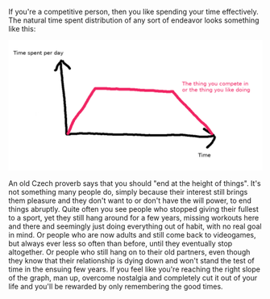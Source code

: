 If you're a competitive person, then you like spending your time effectively.
The natural time spent distribution of any sort of endeavor looks something like this:

![The typical distribution of your interest and time spent](https://raw.githubusercontent.com/JaroslavUrbann/blog/master/assets/images/time_graph.png)

An old Czech proverb says that you should "end at the height of things". It's not something many people do, simply because their interest still brings them pleasure and they don't want to or don't have the will power, to end things abruptly. Quite often you see people who stopped giving their fullest to a sport, yet they still hang around for a few years, missing workouts here and there and seemingly just doing everything out of habit, with no real goal in mind. Or people who are now adults and still come back to videogames, but always ever less so often than before, until they eventually stop altogether. Or people who still hang on to their old partners, even though they know that their relationship is dying down and won't stand the test of time in the ensuing few years. If you feel like you're reaching the right slope of the graph, man up, overcome nostalgia and completely cut it out of your life and you'll be rewarded by only remembering the good times.